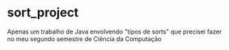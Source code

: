 # sort_project
Apenas um trabalho de Java envolvendo "tipos de sorts" que precisei fazer no meu segundo semestre de Ciência da Computação

